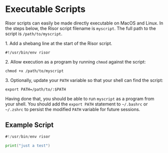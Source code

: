 # Executable Scripts

Risor scripts can easily be made directly executable on MacOS and Linux.
In the steps below, the Risor script filename is `myscript`. The full path
to the script is `/path/to/myscript`.

1\. Add a shebang line at the start of the Risor script.

```
#!/usr/bin/env risor
```

2\. Allow execution as a program by running `chmod` against the script:

```
chmod +x /path/to/myscript
```

3\. Optionally, update your `PATH` variable so that your shell can find the script:

```
export PATH=/path/to/:$PATH
```

Having done that, you should be able to run `myscript` as a program from your shell.
You should add the `export PATH` statement to `~/.bashrc` or `~/.zshrc` to persist the
modified `PATH` variable for future sessions.

## Example Script

```go
#!/usr/bin/env risor

print("just a test")
```

